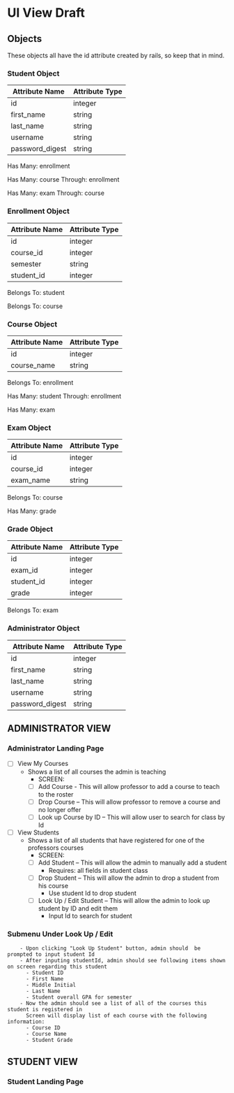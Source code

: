 # UI View Draft

## Objects

These objects all have the id attribute created by rails, so keep that in mind.

### Student Object

|Attribute Name |Attribute Type|
|---------------|--------------|
|id             |integer       |
|first_name     |string        |
|last_name      |string        |
|username       |string        |
|password_digest|string        |

Has Many: enrollment

Has Many: course Through: enrollment

Has Many: exam Through: course

### Enrollment Object

|Attribute Name|Attribute Type|
|--------------|--------------|
|id            |integer       |
|course_id     |integer       |
|semester      |string        |
|student_id    |integer       |

Belongs To: student

Belongs To: course

### Course Object

|Attribute Name|Attribute Type|
|--------------|--------------|
|id            |integer       |
|course_name   |string        |

Belongs To: enrollment

Has Many: student Through: enrollment

Has Many: exam

### Exam Object

|Attribute Name|Attribute Type|
|--------------|--------------|
|id            |integer       |
|course_id     |integer       |
|exam_name     |string        |

Belongs To: course

Has Many: grade

### Grade Object

|Attribute Name|Attribute Type|
|--------------|--------------|
|id            |integer       |
|exam_id       |integer       |
|student_id    |integer       |
|grade         |integer       |

Belongs To: exam

### Administrator Object

|Attribute Name |Attribute Type|
|---------------|--------------|
|id             |integer       |
|first_name     |string        |
|last_name      |string        |
|username       |string        |
|password_digest|string        |

## ADMINISTRATOR VIEW

### Administrator Landing Page

- [ ] View My Courses
  - Shows a list of all courses the admin is teaching
    - SCREEN:
    - [ ] Add Course - This will allow professor to add a course to teach to the roster
    - [ ] Drop Course – This will allow professor to remove a course and no longer offer
    - [ ] Look up Course by ID – This will allow user to search for class by Id
- [ ] View Students
  - Shows a list of all students that have registered for one of the professors courses
    - SCREEN:
    - [ ] Add Student – This will allow the admin to manually add a student
      - Requires: all fields in student class
    - [ ] Drop Student – This will allow the admin to drop a student from his course
      - Use student Id to drop student
    - [ ] Look Up / Edit Student – This will allow the admin to look up student by ID and edit them
      - Input Id to search for student

### Submenu Under Look Up / Edit

        - Upon clicking "Look Up Student" button, admin should  be prompted to input student Id
        - After inputing studentId, admin should see following items shown on screen regarding this student
          - Student ID
          - First Name
          - Middle Initial
          - Last Name
          - Student overall GPA for semester
        - Now the admin should see a list of all of the courses this student is registered in
          Screen will display list of each course with the following information:
          - Course ID
          - Course Name
          - Student Grade

## STUDENT VIEW

### Student Landing Page
